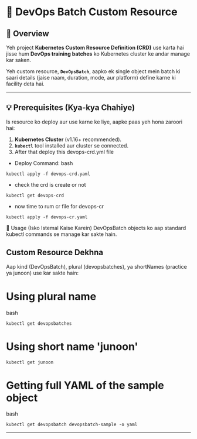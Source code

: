 # 🚀 DevOps Batch Custom Resource

## 📄 Overview

Yeh project **Kubernetes Custom Resource Definition (CRD)** use karta hai jisse hum **DevOps training batches** ko Kubernetes cluster ke andar manage kar saken.

Yeh custom resource, **`DevOpsBatch`**, aapko ek single object mein batch ki saari details (jaise naam, duration, mode, aur platform) define karne ki facility deta hai.

---

## 💡 Prerequisites (Kya-kya Chahiye)

Is resource ko deploy aur use karne ke liye, aapke paas yeh hona zaroori hai:

1.  **Kubernetes Cluster** (v1.16+ recommended).
2.  **`kubectl`** tool installed aur cluster se connected.
3. After that deploy this devops-crd.yml file

- Deploy Command:
bash
```
kubectl apply -f devops-crd.yaml

```
- check the crd is create or not 
```
kubectl get devops-crd 
```
- now time to rum cr file for devops-cr
```
kubectl apply -f devops-cr.yaml
```
📝 Usage (Isko Istemal Kaise Karein)
DevOpsBatch objects ko aap standard kubectl commands se manage kar sakte hain.

## Custom Resource Dekhna
Aap kind (DevOpsBatch), plural (devopsbatches), ya shortNames (practice ya junoon) use kar sakte hain:
# Using plural name
bash
```
kubectl get devopsbatches 
```
# Using short name 'junoon'
```
kubectl get junoon 
```
# Getting full YAML of the sample object
bash
```
kubectl get devopsbatch devopsbatch-sample -o yaml
```
---

